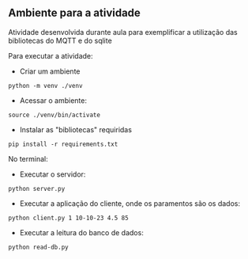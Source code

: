 ## Ambiente para a atividade

Atividade desenvolvida durante aula para exemplificar a utilização das bibliotecas do MQTT e do sqlite

Para executar a atividade:
* Criar um ambiente
```
python -m venv ./venv
```
* Acessar o ambiente:
```
source ./venv/bin/activate
```
* Instalar as "bibliotecas" requiridas
```
pip install -r requirements.txt
```

No terminal:
* Executar o servidor:
```
python server.py
```
* Executar a aplicação do cliente, onde os paramentos são os dados:
```
python client.py 1 10-10-23 4.5 85
```
* Executar a leitura do banco de dados:
```
python read-db.py 
```